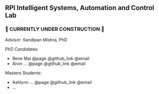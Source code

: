 ## RPI Intelligent Systems, Automation and Control Lab

### 🚧 CURRENTLY UNDER CONSTRUCTION 🚧

Advisor: Sandipan Mishra, PhD

PhD Candidates:

- Rene Mai @page @github_link @email
- Alvin ... @page @github_link @email

Masters Students:

- Ashlynn ... @page @github_link @email
- ...
